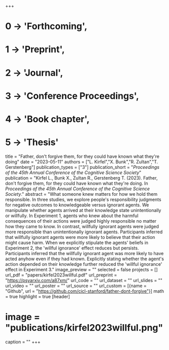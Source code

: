 +++
# 0 -> 'Forthcoming',
# 1 -> 'Preprint',
# 2 -> 'Journal',
# 3 -> 'Conference Proceedings',
# 4 -> 'Book chapter',
# 5 -> 'Thesis'

title = "Father, don't forgive them, for they could have known what they're doing"
date = "2023-05-11"
authors = ["L. Kirfel","X. Bunk","R. Zultan","T. Gerstenberg"]
publication_types = ["3"]
publication_short = "_Proceedings of the 45th Annual Conference of the Cognitive Science Society_"
publication = "Kirfel L., Bunk X., Zultan R., Gerstenberg T. (2023). Father, don't forgive them, for they could have known what they're doing. In _Proceedings of the 45th Annual Conference of the Cognitive Science Society_."
abstract = "What someone knew matters for how we hold them responsible. In three studies, we explore people's responsibility judgments for negative outcomes to knowledgeable versus ignorant agents. We manipulate whether agents arrived at their knowledge state unintentionally or willfully. In Experiment 1, agents who knew about the harmful consequences of their actions were judged highly responsible no matter how they came to know. In contrast, willfully ignorant agents were judged more responsible than unintentionally ignorant agents. Participants inferred that willfully ignorant agents were more likely to believe that their action might cause harm. When we explicitly stipulate the agents' beliefs in Experiment 2, the 'willful ignorance' effect reduces but persists. Participants inferred that the willfully ignorant agent was more likely to have acted anyhow even if they had known. Explicitly stating whether the agent's action depended on their knowledge further reduced the 'willful ignorance' effect in Experiment 3."
image_preview = ""
selected = false
projects = []
url_pdf = "papers/kirfel2023willful.pdf"
url_preprint = "https://psyarxiv.com/a87xm/"
url_code = ""
url_dataset = ""
url_slides = ""
url_video = ""
url_poster = ""
url_source = ""
url_custom = [{name = "Github", url = "https://github.com/cicl-stanford/father-dont-forgive"}]
math = true
highlight = true
[header]
# image = "publications/kirfel2023willful.png"
caption = ""
+++